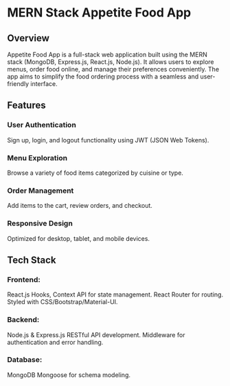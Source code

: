 # MERN Stack Appetite Food App

## Overview
Appetite Food App is a full-stack web application built using the MERN stack (MongoDB, Express.js, React.js, Node.js). It allows users to explore menus, order food online, and manage their preferences conveniently. The app aims to simplify the food ordering process with a seamless and user-friendly interface.


## Features
### User Authentication
Sign up, login, and logout functionality using JWT (JSON Web Tokens).
### Menu Exploration
Browse a variety of food items categorized by cuisine or type.
### Order Management
Add items to the cart, review orders, and checkout.
### Responsive Design
Optimized for desktop, tablet, and mobile devices.

## Tech Stack
### Frontend:
React.js
Hooks, Context API for state management.
React Router for routing.
Styled with CSS/Bootstrap/Material-UI.
### Backend:
Node.js & Express.js
RESTful API development.
Middleware for authentication and error handling.
### Database:
MongoDB
Mongoose for schema modeling.


